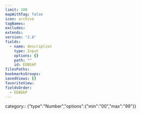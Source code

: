 ```yaml
---
limit: 100
mapWithTag: false
icon: archive
tagNames: 
excludes: 
extends: 
version: "2.8"
fields:
  - name: description
    type: Input
    options: {}
    path: ""
    id: EEBGkP
filesPaths: 
bookmarksGroups: 
savedViews: []
favoriteView: 
fieldsOrder:
  - EEBGkP
---
```


category:: {"type":"Number","options":{"min":"00","max":"99"}}